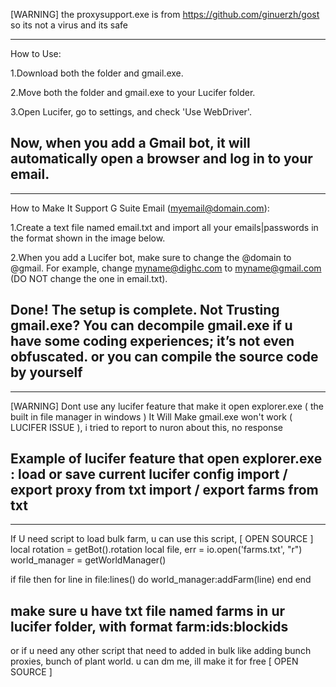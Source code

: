 [WARNING]
the proxysupport.exe is from https://github.com/ginuerzh/gost so its not a virus and its safe

-------

How to Use:

1.Download both the folder and gmail.exe.

2.Move both the folder and gmail.exe to your Lucifer folder.

3.Open Lucifer, go to settings, and check 'Use WebDriver'.

Now, when you add a Gmail bot, it will automatically open a browser and log in to your email. 
--------------------------
--------------------------
How to Make It Support G Suite Email (myemail@domain.com):

1.Create a text file named email.txt and import all your emails|passwords in the format shown in the image below.

2.When you add a Lucifer bot, make sure to change the @domain to @gmail. For example, change myname@dighc.com to myname@gmail.com (DO NOT change the one in email.txt).

Done! The setup is complete.
Not Trusting gmail.exe?
You can decompile gmail.exe if u have some coding experiences; it’s not even obfuscated. or you can compile the source code by yourself
---------------------
---------------------
[WARNING] 
Dont use any lucifer feature that make it open explorer.exe ( the built in file manager in windows )
It Will Make gmail.exe won't work ( LUCIFER ISSUE ), i tried to report to nuron about this, no response

Example of lucifer feature that open explorer.exe :
load or save current lucifer config
import / export proxy from txt 
import / export farms from txt 
---------------------
---------------------
If U need script to load bulk farm, u can use this script, [ OPEN SOURCE ]
local rotation = getBot().rotation
local file, err = io.open('farms.txt', "r")
world_manager = getWorldManager()


if file then 
    for line in file:lines() do
        world_manager:addFarm(line)
    end
end

make sure u have txt file named farms in ur lucifer folder, with format farm:ids:blockids 
--------------
or if u need any other script that need to added in bulk like adding bunch proxies, bunch of plant world. u can dm me, ill make it for free [ OPEN SOURCE ] 
